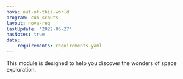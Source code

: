 ```yaml
---
nova: out-of-this-world
program: cub-scouts
layout: nova-req
lastUpdate: '2022-05-27'
hasNotes: true
data:
    requirements: requirements.yaml
---
```


This module is designed to help you discover the wonders of space exploration.
